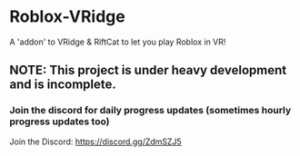 # Roblox-VRidge
A 'addon' to VRidge &amp; RiftCat to let you play Roblox in VR!

## NOTE: This project is under heavy development and is incomplete.
### Join the discord for daily progress updates (sometimes hourly progress updates too)

Join the Discord: https://discord.gg/ZdmSZJ5

